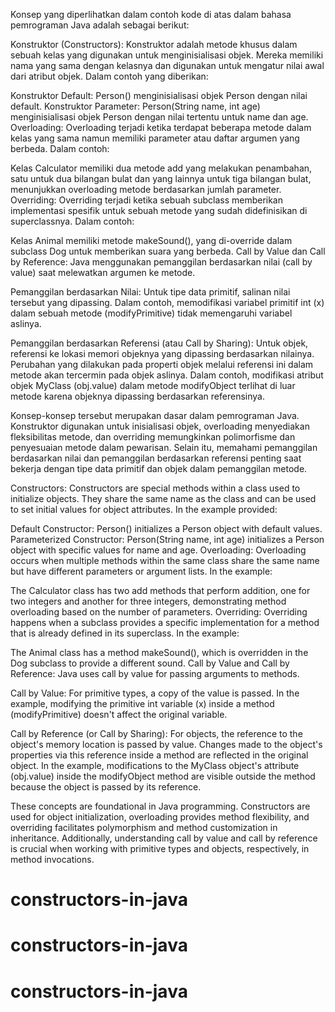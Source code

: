 Konsep yang diperlihatkan dalam contoh kode di atas dalam bahasa pemrograman Java adalah sebagai berikut:

Konstruktor (Constructors):
Konstruktor adalah metode khusus dalam sebuah kelas yang digunakan untuk menginisialisasi objek. Mereka memiliki nama yang sama dengan kelasnya dan digunakan untuk mengatur nilai awal dari atribut objek. Dalam contoh yang diberikan:

Konstruktor Default: Person() menginisialisasi objek Person dengan nilai default.
Konstruktor Parameter: Person(String name, int age) menginisialisasi objek Person dengan nilai tertentu untuk name dan age.
Overloading:
Overloading terjadi ketika terdapat beberapa metode dalam kelas yang sama namun memiliki parameter atau daftar argumen yang berbeda. Dalam contoh:

Kelas Calculator memiliki dua metode add yang melakukan penambahan, satu untuk dua bilangan bulat dan yang lainnya untuk tiga bilangan bulat, menunjukkan overloading metode berdasarkan jumlah parameter.
Overriding:
Overriding terjadi ketika sebuah subclass memberikan implementasi spesifik untuk sebuah metode yang sudah didefinisikan di superclassnya. Dalam contoh:

Kelas Animal memiliki metode makeSound(), yang di-override dalam subclass Dog untuk memberikan suara yang berbeda.
Call by Value dan Call by Reference:
Java menggunakan pemanggilan berdasarkan nilai (call by value) saat melewatkan argumen ke metode.

Pemanggilan berdasarkan Nilai: Untuk tipe data primitif, salinan nilai tersebut yang dipassing. Dalam contoh, memodifikasi variabel primitif int (x) dalam sebuah metode (modifyPrimitive) tidak memengaruhi variabel aslinya.

Pemanggilan berdasarkan Referensi (atau Call by Sharing): Untuk objek, referensi ke lokasi memori objeknya yang dipassing berdasarkan nilainya. Perubahan yang dilakukan pada properti objek melalui referensi ini dalam metode akan tercermin pada objek aslinya. Dalam contoh, modifikasi atribut objek MyClass (obj.value) dalam metode modifyObject terlihat di luar metode karena objeknya dipassing berdasarkan referensinya.

Konsep-konsep tersebut merupakan dasar dalam pemrograman Java. Konstruktor digunakan untuk inisialisasi objek, overloading menyediakan fleksibilitas metode, dan overriding memungkinkan polimorfisme dan penyesuaian metode dalam pewarisan. Selain itu, memahami pemanggilan berdasarkan nilai dan pemanggilan berdasarkan referensi penting saat bekerja dengan tipe data primitif dan objek dalam pemanggilan metode.

Constructors:
Constructors are special methods within a class used to initialize objects. They share the same name as the class and can be used to set initial values for object attributes. In the example provided:

Default Constructor: Person() initializes a Person object with default values.
Parameterized Constructor: Person(String name, int age) initializes a Person object with specific values for name and age.
Overloading:
Overloading occurs when multiple methods within the same class share the same name but have different parameters or argument lists. In the example:

The Calculator class has two add methods that perform addition, one for two integers and another for three integers, demonstrating method overloading based on the number of parameters.
Overriding:
Overriding happens when a subclass provides a specific implementation for a method that is already defined in its superclass. In the example:

The Animal class has a method makeSound(), which is overridden in the Dog subclass to provide a different sound.
Call by Value and Call by Reference:
Java uses call by value for passing arguments to methods.

Call by Value: For primitive types, a copy of the value is passed. In the example, modifying the primitive int variable (x) inside a method (modifyPrimitive) doesn't affect the original variable.

Call by Reference (or Call by Sharing): For objects, the reference to the object's memory location is passed by value. Changes made to the object's properties via this reference inside a method are reflected in the original object. In the example, modifications to the MyClass object's attribute (obj.value) inside the modifyObject method are visible outside the method because the object is passed by its reference.

These concepts are foundational in Java programming. Constructors are used for object initialization, overloading provides method flexibility, and overriding facilitates polymorphism and method customization in inheritance. Additionally, understanding call by value and call by reference is crucial when working with primitive types and objects, respectively, in method invocations.

# constructors-in-java
# constructors-in-java
# constructors-in-java
